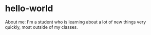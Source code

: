 # hello-world

About me: I'm a student who is learning about a lot of new things very quickly, most outside of my classes. 
